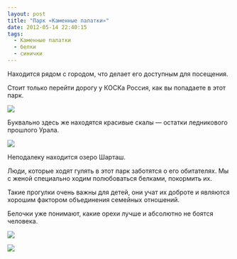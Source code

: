 ```yaml
---
layout: post
title: "Парк «Каменные палатки»"
date: 2012-05-14 22:40:15
tags:
  - Каменные палатки
  - белки
  - синички
---
```

Находится рядом с городом, что делает его доступным для посещения.

Стоит только перейти дорогу у КОСКа Россия, как вы попадаете в этот
парк.

![](http://fishingguru.ru/uploads/images/00/00/01/2012/05/14/ec4b2b.jpg)

Буквально здесь же находятся красивые скалы — остатки ледникового
прошлого Урала.

![](http://fishingguru.ru/uploads/images/00/00/01/2012/05/14/1f24e0.jpg)

Неподалеку находится озеро Шарташ.

Люди, которые ходят гулять в этот парк заботятся о его обитателях. Мы с
женой специально ходим полюбоваться белками, покормить их.

Такие прогулки очень важны для детей, они учат их доброте и являются
хорошим фактором объединения семейных отношений.

Белочки уже понимают, какие орехи лучше и абсолютно не боятся человека. 

![](http://fishingguru.ru/uploads/images/00/00/01/2012/05/14/0d07fc.jpg)

![](http://fishingguru.ru/uploads/images/00/00/01/2012/05/14/1d216e.jpg)
